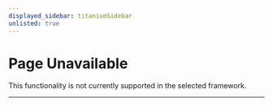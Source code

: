 ```yaml
---
displayed_sidebar: titaniumSidebar
unlisted: true
---
```


# Page Unavailable

This functionality is not currently supported in the selected framework.

---